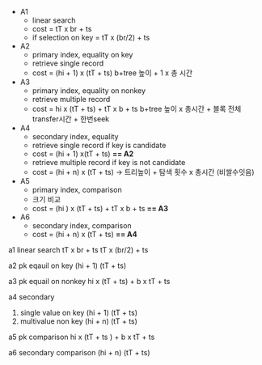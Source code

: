 - A1 
	- linear search
	- cost = tT x br + ts
	- if selection on key = tT x (br/2) + ts
- A2 
	- primary index, equality on key
	- retrieve single record
	- cost = (hi + 1) x (tT + ts)
	  b+tree 높이 + 1 x 총 시간
- A3 
	- primary index, equality on nonkey
	- retrieve multiple record 
	- cost = hi x (tT + ts) + tT x b + ts
	  b+tree 높이 x 총시간 + 블록 전체 transfer시간 + 한번seek
- A4 
	- secondary index, equality 
	- retrieve single record if key is candidate
	- cost = (hi + 1) x(tT + ts) 
	  **== A2**
	- retrieve multiple record if key is not candidate 
	- cost = (hi + n) x (tT + ts) -> 트리높이 + 탐색 횟수 x 총시간 (비쌀수잇음)
- A5 
	- primary index, comparison
	- 크기 비교
	- cost = (hi ) x (tT + ts) + tT x b + ts
	  **== A3**
- A6 
	- secondary index, comparison 
	- cost = (hi + n) x (tT + ts)
	  **== A4**


a1 linear search 
tT x br + ts
tT x (br/2) + ts

a2 pk eqauil on key
(hi + 1) (tT + ts)

a3 pk equail on nonkey 
hi x (tT + ts) + b x tT + ts

a4 secondary 
1) single value on key
   (hi + 1) (tT + ts)
2) multivalue non key
   (hi + n) (tT + ts)

a5 pk comparison 
hi x (tT + ts ) + b x tT + ts

a6 secondary comparison 
(hi + n) (tT + ts)